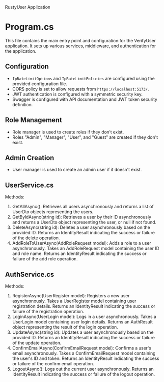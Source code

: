 RustyUser Application

# Program.cs

This file contains the main entry point and configuration for the VerifyUser application. It sets up various services, middleware, and authentication for the application.

## Configuration

- `IpRateLimitOptions` and `IpRateLimitPolicies` are configured using the provided configuration file.
- CORS policy is set to allow requests from `https://localhost:5173/`.
- JWT authentication is configured with a symmetric security key.
- Swagger is configured with API documentation and JWT token security definition.

## Role Management

- Role manager is used to create roles if they don't exist.
- Roles "Admin", "Manager", "User", and "Guest" are created if they don't exist.

## Admin Creation

- User manager is used to create an admin user if it doesn't exist.


## UserService.cs

Methods:
1.	GetAllAsync(): Retrieves all users asynchronously and returns a list of UserDto objects representing the users.
2.	GetByIdAsync(string id): Retrieves a user by their ID asynchronously and returns a UserDto object representing the user, or null if not found.
3.	DeleteAsync(string id): Deletes a user asynchronously based on the provided ID. Returns an IdentityResult indicating the success or failure of the delete operation.
4.	AddRoleToUserAsync(AddRoleRequest model): Adds a role to a user asynchronously. Takes an AddRoleRequest model containing the user ID and role name. Returns an IdentityResult indicating the success or failure of the add role operation.

## AuthService.cs

Methods:
1.	RegisterAsync(UserRegister model): Registers a new user asynchronously. Takes a UserRegister model containing user registration details. Returns an IdentityResult indicating the success or failure of the registration operation.
2.	LoginAsync(UserLogin model): Logs in a user asynchronously. Takes a UserLogin model containing user login details. Returns an AuthResult object representing the result of the login operation.
3.	UpdateAsync(string id): Updates a user asynchronously based on the provided ID. Returns an IdentityResult indicating the success or failure of the update operation.
4.	ConfirmEmailAsync(ConfirmEmailRequest model): Confirms a user's email asynchronously. Takes a ConfirmEmailRequest model containing the user's ID and token. Returns an IdentityResult indicating the success or failure of the confirm email operation.
5.	LogoutAsync(): Logs out the current user asynchronously. Returns an IdentityResult indicating the success or failure of the logout operation.
